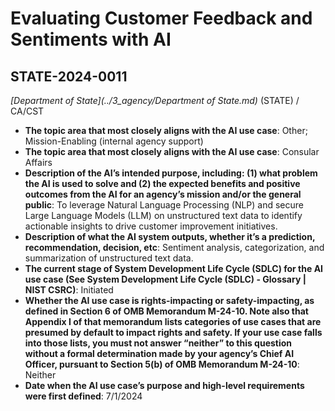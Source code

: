 # Evaluating Customer Feedback and Sentiments with AI
## STATE-2024-0011
_[Department of State](../3_agency/Department of State.md)_ (STATE) / CA/CST


+ **The topic area that most closely aligns with the AI use case**: Other; Mission-Enabling (internal agency support)
+ **The topic area that most closely aligns with the AI use case**: Consular Affairs
+ **Description of the AI’s intended purpose, including: (1) what problem the AI is used to solve and (2) the expected benefits and positive outcomes from the AI for an agency’s mission and/or the general public**: To leverage Natural Language Processing (NLP) and secure Large Language Models (LLM) on unstructured text data to identify actionable insights to drive customer improvement initiatives.
+ **Description of what the AI system outputs, whether it’s a prediction, recommendation, decision, etc**: Sentiment analysis, categorization, and summarization of unstructured text data.
+ **The current stage of System Development Life Cycle (SDLC) for the AI use case (See System Development Life Cycle (SDLC) - Glossary | NIST CSRC)**: Initiated
+ **Whether the AI use case is rights-impacting or safety-impacting, as defined in Section 6 of OMB Memorandum M-24-10. Note also that Appendix I of that memorandum lists categories of use cases that are presumed by default to impact rights and safety. If your use case falls into those lists, you must not answer “neither” to this question without a formal determination made by your agency’s Chief AI Officer, pursuant to Section 5(b) of OMB Memorandum M-24-10**: Neither
+ **Date when the AI use case’s purpose and high-level requirements were first defined**: 7/1/2024